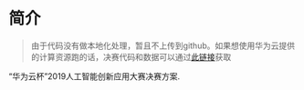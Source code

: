 # 简介

>  由于代码没有做本地化处理，暂且不上传到github。如果想使用华为云提供的计算资源跑的话，决赛代码和数据可以通过[此链接](https://www.baidu.com)获取

“华为云杯”2019人工智能创新应用大赛决赛方案.
[]()

